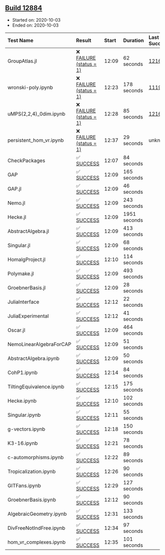 ## [Build 12884](https://oscarci.mathematik.uni-kl.de/job/oscar/12884/)

* Started on: 2020-10-03
* Ended on: 2020-10-03

| Test Name    | Result | Start | Duration | Last Success | First Failure |
|:-------------|:-------|:------|:---------|:-------------|:--------------|
| GroupAtlas.jl | ❌ [FAILURE (status = 1)](https://oscarci.mathematik.uni-kl.de/job/oscar/12884/artifact/logs/build-12884/GroupAtlas.jl.log) | 12:09 | 62 seconds | [12167](https://oscarci.mathematik.uni-kl.de/job/oscar/12167/) | [12168](https://oscarci.mathematik.uni-kl.de/job/oscar/12168/) |
| wronski-poly.ipynb | ❌ [FAILURE (status = 1)](https://oscarci.mathematik.uni-kl.de/job/oscar/12884/artifact/logs/build-12884/wronski-poly.ipynb.log) | 12:23 | 178 seconds | [11192](https://oscarci.mathematik.uni-kl.de/job/oscar/11192/) | [11193](https://oscarci.mathematik.uni-kl.de/job/oscar/11193/) |
| uMPS(2,2,4)_0dim.ipynb | ❌ [FAILURE (status = 1)](https://oscarci.mathematik.uni-kl.de/job/oscar/12884/artifact/logs/build-12884/uMPS-2-2-4-_0dim.ipynb.log) | 12:28 | 85 seconds | [12167](https://oscarci.mathematik.uni-kl.de/job/oscar/12167/) | [12168](https://oscarci.mathematik.uni-kl.de/job/oscar/12168/) |
| persistent_hom_vr.ipynb | ❌ [FAILURE (status = 1)](https://oscarci.mathematik.uni-kl.de/job/oscar/12884/artifact/logs/build-12884/persistent_hom_vr.ipynb.log) | 12:37 | 29 seconds | unknown | unknown |
| CheckPackages | ✅ [SUCCESS](https://oscarci.mathematik.uni-kl.de/job/oscar/12884/artifact/logs/build-12884/CheckPackages.log) | 12:07 | 84 seconds |  |  |
| GAP | ✅ [SUCCESS](https://oscarci.mathematik.uni-kl.de/job/oscar/12884/artifact/logs/build-12884/GAP.log) | 12:09 | 165 seconds |  |  |
| GAP.jl | ✅ [SUCCESS](https://oscarci.mathematik.uni-kl.de/job/oscar/12884/artifact/logs/build-12884/GAP.jl.log) | 12:09 | 46 seconds |  |  |
| Nemo.jl | ✅ [SUCCESS](https://oscarci.mathematik.uni-kl.de/job/oscar/12884/artifact/logs/build-12884/Nemo.jl.log) | 12:09 | 243 seconds |  |  |
| Hecke.jl | ✅ [SUCCESS](https://oscarci.mathematik.uni-kl.de/job/oscar/12884/artifact/logs/build-12884/Hecke.jl.log) | 12:09 | 1951 seconds |  |  |
| AbstractAlgebra.jl | ✅ [SUCCESS](https://oscarci.mathematik.uni-kl.de/job/oscar/12884/artifact/logs/build-12884/AbstractAlgebra.jl.log) | 12:09 | 413 seconds |  |  |
| Singular.jl | ✅ [SUCCESS](https://oscarci.mathematik.uni-kl.de/job/oscar/12884/artifact/logs/build-12884/Singular.jl.log) | 12:09 | 68 seconds |  |  |
| HomalgProject.jl | ✅ [SUCCESS](https://oscarci.mathematik.uni-kl.de/job/oscar/12884/artifact/logs/build-12884/HomalgProject.jl.log) | 12:10 | 114 seconds |  |  |
| Polymake.jl | ✅ [SUCCESS](https://oscarci.mathematik.uni-kl.de/job/oscar/12884/artifact/logs/build-12884/Polymake.jl.log) | 12:09 | 493 seconds |  |  |
| GroebnerBasis.jl | ✅ [SUCCESS](https://oscarci.mathematik.uni-kl.de/job/oscar/12884/artifact/logs/build-12884/GroebnerBasis.jl.log) | 12:09 | 28 seconds |  |  |
| JuliaInterface | ✅ [SUCCESS](https://oscarci.mathematik.uni-kl.de/job/oscar/12884/artifact/logs/build-12884/JuliaInterface.log) | 12:12 | 22 seconds |  |  |
| JuliaExperimental | ✅ [SUCCESS](https://oscarci.mathematik.uni-kl.de/job/oscar/12884/artifact/logs/build-12884/JuliaExperimental.log) | 12:12 | 41 seconds |  |  |
| Oscar.jl | ✅ [SUCCESS](https://oscarci.mathematik.uni-kl.de/job/oscar/12884/artifact/logs/build-12884/Oscar.jl.log) | 12:09 | 464 seconds |  |  |
| NemoLinearAlgebraForCAP | ✅ [SUCCESS](https://oscarci.mathematik.uni-kl.de/job/oscar/12884/artifact/logs/build-12884/NemoLinearAlgebraForCAP.log) | 12:09 | 51 seconds |  |  |
| AbstractAlgebra.ipynb | ✅ [SUCCESS](https://oscarci.mathematik.uni-kl.de/job/oscar/12884/artifact/logs/build-12884/AbstractAlgebra.ipynb.log) | 12:09 | 50 seconds |  |  |
| CohP1.ipynb | ✅ [SUCCESS](https://oscarci.mathematik.uni-kl.de/job/oscar/12884/artifact/logs/build-12884/CohP1.ipynb.log) | 12:14 | 84 seconds |  |  |
| TiltingEquivalence.ipynb | ✅ [SUCCESS](https://oscarci.mathematik.uni-kl.de/job/oscar/12884/artifact/logs/build-12884/TiltingEquivalence.ipynb.log) | 12:15 | 175 seconds |  |  |
| Hecke.ipynb | ✅ [SUCCESS](https://oscarci.mathematik.uni-kl.de/job/oscar/12884/artifact/logs/build-12884/Hecke.ipynb.log) | 12:10 | 102 seconds |  |  |
| Singular.ipynb | ✅ [SUCCESS](https://oscarci.mathematik.uni-kl.de/job/oscar/12884/artifact/logs/build-12884/Singular.ipynb.log) | 12:11 | 55 seconds |  |  |
| g-vectors.ipynb | ✅ [SUCCESS](https://oscarci.mathematik.uni-kl.de/job/oscar/12884/artifact/logs/build-12884/g-vectors.ipynb.log) | 12:18 | 150 seconds |  |  |
| K3-16.ipynb | ✅ [SUCCESS](https://oscarci.mathematik.uni-kl.de/job/oscar/12884/artifact/logs/build-12884/K3-16.ipynb.log) | 12:21 | 78 seconds |  |  |
| c-automorphisms.ipynb | ✅ [SUCCESS](https://oscarci.mathematik.uni-kl.de/job/oscar/12884/artifact/logs/build-12884/c-automorphisms.ipynb.log) | 12:22 | 89 seconds |  |  |
| Tropicalization.ipynb | ✅ [SUCCESS](https://oscarci.mathematik.uni-kl.de/job/oscar/12884/artifact/logs/build-12884/Tropicalization.ipynb.log) | 12:26 | 90 seconds |  |  |
| GITFans.ipynb | ✅ [SUCCESS](https://oscarci.mathematik.uni-kl.de/job/oscar/12884/artifact/logs/build-12884/GITFans.ipynb.log) | 12:29 | 127 seconds |  |  |
| GroebnerBasis.ipynb | ✅ [SUCCESS](https://oscarci.mathematik.uni-kl.de/job/oscar/12884/artifact/logs/build-12884/GroebnerBasis.ipynb.log) | 12:12 | 90 seconds |  |  |
| AlgebraicGeometry.ipynb | ✅ [SUCCESS](https://oscarci.mathematik.uni-kl.de/job/oscar/12884/artifact/logs/build-12884/AlgebraicGeometry.ipynb.log) | 12:31 | 133 seconds |  |  |
| DivFreeNotIndFree.ipynb | ✅ [SUCCESS](https://oscarci.mathematik.uni-kl.de/job/oscar/12884/artifact/logs/build-12884/DivFreeNotIndFree.ipynb.log) | 12:34 | 97 seconds |  |  |
| hom_vr_complexes.ipynb | ✅ [SUCCESS](https://oscarci.mathematik.uni-kl.de/job/oscar/12884/artifact/logs/build-12884/hom_vr_complexes.ipynb.log) | 12:35 | 101 seconds |  |  |
